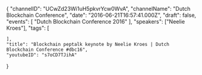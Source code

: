 {
    "channelID": "UCwZd23Wi1uH5pkvrYcw0WvA",
    "channelName": "Dutch Blockchain Conference",
    "date": "2016-06-21T16:57:41.000Z",
    "draft": false,
    "events": [
        "Dutch Blockchain Conference 2016"
    ],
    "speakers": ["Neelie Kroes"],
    "tags": [

    ],
    "title": "Blockchain peptalk keynote by Neelie Kroes | Dutch Blockchain Conference #dbc16",
    "youtubeID": "s7oCD7TJihA"
}
